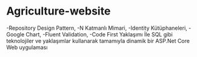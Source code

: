# Agriculture-website
-Repository Design Pattern, -N Katmanlı Mimari, -Identity Kütüphaneleri, -Google Chart, -Fluent Validation, -Code First Yaklaşımı İle SQL gibi teknolojiler ve yaklaşımlar kullanarak tamamıyla dinamik bir ASP.Net Core Web uygulaması
